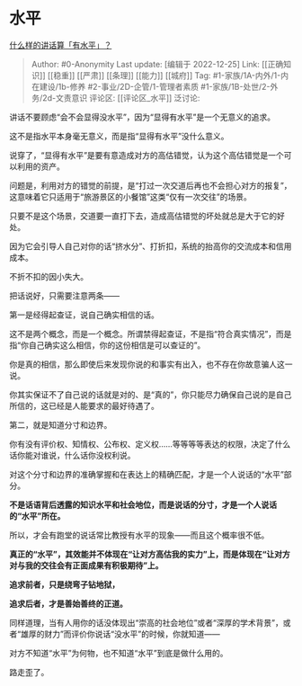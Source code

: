 # 水平
[什么样的讲话算「有水平」？](https://www.zhihu.com/question/25435876/answer/2815716584)

> Author: #0-Anonymity
> Last update: [编辑于 2022-12-25]
> Link: [[正确知识]] [[稳重]] [[严肃]] [[条理]] [[能力]] [[城府]]
> Tag: #1-家族/1A-内外/1-内在建设/1b-修养 #2-事业/2D-企管/1-管理者素质 #1-家族/1B-处世/2-外务/2d-文责意识 
> 评论区: [[评论区_水平]]
> 泛讨论:

讲话不要顾虑“会不会显得没水平”，因为“显得有水平”是一个无意义的追求。

这不是指水平本身毫无意义，而是指“显得有水平”没什么意义。

说穿了，“显得有水平”是要有意造成对方的高估错觉，认为这个高估错觉是一个可以利用的资产。

问题是，利用对方的错觉的前提，是“打过一次交道后再也不会担心对方的报复”，这意味着它只适用于“旅游景区的小餐馆”这类“仅有一次交往”的场景。

只要不是这个场景，交道要一直打下去，造成高估错觉的坏处就总是大于它的好处。

因为它会引导人自己对你的话“挤水分”、打折扣，系统的抬高你的交流成本和信用成本。

不折不扣的因小失大。

把话说好，只需要注意两条——

第一是经得起查证，说自己确实相信的话。

这不是两个概念，而是一个概念。所谓禁得起查证，不是指“符合真实情况”，而是指“你自己确实这么相信，你的这份相信是可以查证的”。

你是真的相信，那么即使后来发现你说的和事实有出入，也不存在你故意骗人这一说。

你其实保证不了自己说的话就是对的、是“真的”，你只能尽力确保自己说的是自己所信的，这已经是人能要求的最好待遇了。

第二，就是知道分寸和边界。

你有没有评价权、知情权、公布权、定义权……等等等等表达的权限，决定了什么话你能对谁说，什么话你没权利说。

对这个分寸和边界的准确掌握和在表达上的精确匹配，才是一个人说话的“水平”部分。

**不是话语背后透露的知识水平和社会地位，而是说话的分寸，才是一个人说话的“水平”所在。**

所以，才会有跑堂的说话常比教授有水平的现象——而且这个概率很不低。

**真正的“水平”，其效能并不体现在“让对方高估我的实力”上，而是体现在“让对方对与我的交往会有正面成果有积极期待”上。**

**追求前者，只是绕弯子钻地狱，**

**追求后者，才是善始善终的正道。**

同样道理，当有人用你的话没体现出“崇高的社会地位”或者“深厚的学术背景”，或者“雄厚的财力”而评价你说话“没水平”的时候，你就知道——

对方不知道“水平”为何物，也不知道“水平”到底是做什么用的。

路走歪了。
